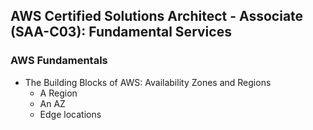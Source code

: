 ## AWS Certified Solutions Architect - Associate (SAA-C03): Fundamental Services
### AWS Fundamentals
  - The Building Blocks of AWS: Availability Zones and Regions
    - A Region
    - An AZ
    - Edge locations